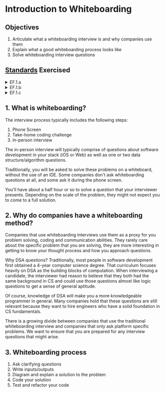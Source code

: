 # Introduction to Whiteboarding

## Objectives

1. Articulate what a whiteboarding interview is and why companies use them
2. Explain what a good whiteboarding process looks like
3. Solve whiteboarding interview questions

## [Standards](https://joinpursuit.github.io/Pursuit-Core-Standards/engineering_foundations.html) Exercised
<details>
  <summary>
    EF.1.a 
  </summary>

  Know how to find a plausible answer independently: Identify essential requirements that define the answer that needs to be solved, based on users, stakeholders, and constraints, single out missing information and determine the best way to find it, whether through existing resources, an online search, available libraries, etc., sort through varied information to determine what’s useful and reliable, and use those resources to learn something new, figure out a problem, and/ or locate additional helpful resources.

</details>

<details>
  <summary>
    EF.1.b 
  </summary>

  Deal effectively with dead ends, frustration: Demonstrate ability to overcome frustration effectively. When one approach doesn’t work, rather than becoming despondent or giving up, able to take a step back, regroup, and try a different way.

</details>

<details>
  <summary>
    EF.1.c 
  </summary>

  Know when, and how, to ask for help from peers/instructor once independent resources are exhausted.

</details>

## 1. What is whiteboarding?

The interview process typically includes the following steps:

1. Phone Screen
2. Take-home coding challenge
3. In-person interview

The in-person interview will typically comprise of questions about software development in your stack (iOS or Web) as well as one or two data structure/algorithm questions.

Traditionally, you will be asked to solve these problems on a whiteboard, without the use of an IDE.  Some companies don't ask whiteboarding questions at all, and some ask it during the phone screen.

You'll have about a half hour or so to solve a question that your interviewer presents.  Depending on the scale of the problem, they might not expect you to come to a full solution.

## 2. Why do companies have a whiteboarding method?

Companies that use whiteboarding interviews use them as a proxy for you problem solving, coding and communication abilities.  They rarely care about the specific problem that you are solving, they are more interesting in getting to know your thought process and how you approach questions.

Why DSA questions?  Traditionally, most people in software development first obtained a 4-year computer science degree.  That curriculum focuses heavily on DSA as the building blocks of computation.  When interviewing a candidate, the interviewer had reason to believe that they both had the same background in CS and could use those questions almost like logic questions to get a sense of general aptitude.

Of course, knowledge of DSA will make you a more knowledgeable programmer in general.  Many companies hold that these questions are still relevant because they want to hire engineers who have a solid foundation in CS fundamentals.

There is a growing divide between companies that use the traditional whiteboarding interview and companies that only ask platform specific problems.  We want to ensure that you are prepared for any interview questions that might arise.

## 3. Whiteboarding process

1. Ask clarifying questions
2. Write inputs/outputs
3. Diagram and explain a solution to the problem
4. Code your solution
5. Test and refactor your code
